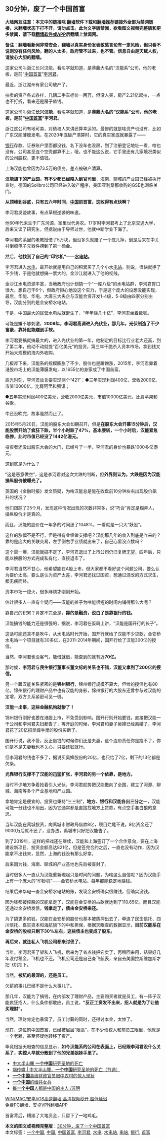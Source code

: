  <h2>30分钟，废了一个中国首富</h2> <p class="notice"><b>大陆网友注意：本文中的链接除 <a href="https://github.com/bannedbook/fanqiang" >翻墙</a>软件下载和<a href="https://github.com/killgcd/justmysocks/blob/master/README.md">翻墙推荐</a>链接外全部为禁网链接，未翻墙状态下打不开，请勿点击。此为文字版禁闻，欲看图文视频完整版和更多禁闻，请下载<a href="https://github.com/bannedbook/fanqiang">翻墙软件或APP</a>后翻墙上禁闻网。</p><p>备注：翻墙看新闻非常安全，翻墙以真实身份发表敏感言论有一定风险，但只看不说则没有任何风险，翻的人太多，政府管不过来，也不管。信息自由是天赋人权，请放心大胆的翻墙。</b></p>  <div class="entry"> <p id="summary">这家公司叫浙江长兴汉能，看名字就知道，是鼎鼎大名的“汉能系”公司，他的老板，是前“<span class='wp_keywordlink_affiliate'><a href="https://www.bannedbook.org/" title="中国" target="_blank">中国</a></span><a href="https://www.bannedbook.org/bnews/tag/%e9%a6%96%e5%af%8c/" class="st_tag internal_tag" rel="tag" title="标签 首富 下的日志">首富</a>”<a href="https://www.bannedbook.org/bnews/tag/%e6%9d%8e%e6%b2%b3%e5%90%9b/" class="st_tag internal_tag" rel="tag" title="标签 李河君 下的日志">李河君</a>。</p> <p id="conimg">最近，浙江湖州有家公司破产了。</p> <p>拍卖的资产各式各样，几辆二手车标价一两万，但没人买，房产2.21亿起拍，一点也不打折，看来还是房子值钱。</p> <p>这家公司叫浙江<strong>长兴汉能</strong>，看名字就知道，是<strong>鼎鼎大名的“汉能系”公司，他的老板，是前“<a href="https://www.bannedbook.org/bnews/tag/%e4%b8%ad%e5%9b%bd%e9%a6%96%e5%af%8c/" class="st_tag internal_tag" rel="tag" title="标签 中国首富 下的日志">中国首富</a>”李河君。</strong></p> <p>浙江这公司有地可卖，对债权人来讲还算幸运的。最惨的就是啥资产也没有，比如广东汉能薄膜发电，在2020年底破产清算时，它的真实家底就暴露了——</p> <p><a href="https://www.bannedbook.org/bnews/tag/%e9%93%b6%e8%a1%8c/" class="st_tag internal_tag" rel="tag" title="标签 银行 下的日志">银行</a>存款、证券账户里面都没钱，名下没车也没房，到了注册登记地址一看，啥也没有，公司甚至连个空壳都算不上，哦，也不能这么说，它手里还有几家境况类似的公司股权，更不值钱。</p> <p>上海汉能也曾因为73.5万的债务，差点被破产清算。</p> <p><strong>汉能旗下的产业园，有不少都已经陷入到官司里</strong>，海南、聊城的产业园已经被执行查封，德国的Solibro公司已经进入破产程序，美国亚利桑那收购的GSE也濒临关门。</p> <p><strong>从顶峰到谷底，只有五六年时间，<a href="https://www.bannedbook.org/bnews/tag/%E4%B8%AD%E5%9B%BD/" class="st_tag internal_tag" rel="tag" title="标签 中国 下的日志">中国</a>前首富，这败得有点快啊？</strong></p> <p>李河君发迹故事，有点草根逆袭的味道。</p> <p>他60年代末生于广东河源，家里世代务农。17岁时李河君考上了北京交通大学，后来又读了研究生，但据说由于导师过世，他就中断学业下海了。</p> <p>李河君向系里的老教授借了5万块，但没多久就赔了一个底儿掉，倒是后来在中关村倒腾电子元器件捞到了第一桶金。</p> <p>然后，<strong>他找到了自己的“印钞机”——<a href="https://www.bannedbook.org/bnews/tag/%E6%B0%B4%E7%94%B5%E7%AB%99/" class="st_tag internal_tag" rel="tag" title="标签 水电站 下的日志">水电站</a>。</strong></p> <p>李河君进入<a href="https://www.bannedbook.org/bnews/tag/%E6%B0%B4%E7%94%B5/" class="st_tag internal_tag" rel="tag" title="标签 水电 下的日志">水电</a>，最开始就是用自己的积累买了几个小水<a href="https://www.bannedbook.org/bnews/tag/%E7%94%B5%E7%AB%99/" class="st_tag internal_tag" rel="tag" title="标签 电站 下的日志">电站</a>，别说，很快就挣了不少钱，于是他就想搞一票大的，金沙江就进入了他的视线。</p> <p>金沙江水电资源丰富，当地政府也计划搞一个“一库八级”的水电站群，李河君胃口很大，想自己干6个，但政府担心他没这个实力，于是这个庞大的设想没能实现，最后，华能、华电、大唐三大央企与汉能合资开发1-4级，5-8级由四家分别主导，汉能分到的是金安桥水电站。</p> <p>于是，中国最大的民营水电站就诞生了，“年年赚几十亿”，李河君坐着数钱。</p>  <p>可能是嫌不够刺激，<strong>2009年，李河君高调进入光伏业，那几年，光伏制造了不少富豪，靠补贴能赚到手软。</strong></p> <p>李河君要搞就搞最大的，进入光伏业的第一年，他制定的目标比行业老大还高，到了第二年，他动不动就提“百亿美元”的投资，第三年干脆杀入资本市场，拿到钱又开始大规模的海内外收购。</p> <p>几板斧下来，汉能系的规模膨胀了不少，股价也是蹭蹭涨，2015年，李河君靠着港股市场上的汉能薄膜发电，以1655亿的身家成了中国首富。</p> <p>高光时刻，李河君放言要实现两个“421”：●三年实现利润400亿，营收2000亿，市值10000亿，比肩阿里和腾讯；</p> <p>●五年实现利润400亿美元，营收2000亿美元，市值10000亿美元，比肩苹果和谷歌。</p> <p>牛还没吹完，故事戛然而止了。</p> <p>2015年5月20日，汉能的股东大会如期召开，但是<strong>在股东大会开幕15分钟后，汉能股票开始了疯狂下跌，半个小时跌了47%，基本腰斩，一个小时后，汉能紧急临停，此时市值已经没了1442亿港元。</strong></p> <p>投资者还没出股东大会的大门，已经亏了一半，李河君的身价也暴跌1000多亿港元。</p> <p>这到底是为什么？</p> <p>“这是恶意做空”，这是李河君对这次大跌的判断，但<strong>外界则认为，大跌是因为汉能操纵股价被曝光了。</strong></p> <p>英国的《金融时报》发文质疑，为啥汉能总是能在收盘前10分钟左右出现股价飙升的状况？</p> <p>他们跟踪了25个月，发现这种情况出现的次数非常多，说“巧合”肯定是糊弄人，操纵股价才是真的。</p> <p>而且，汉能的股价在一年多的时间涨了1048%，一看就是一只大“妖股”。</p> <p>这样的涨幅不是不行，但是得有业绩做支撑吧？汉能那几年的收入到底是咋来的？靠的是庞大的关联交易，左手倒右手业绩就出来了，自己心里没点数吗？</p> <p>这个雷一爆，汉能就搞不定了，李河君退出了上市公司仍旧复牌无望，四年后，只能以换股的方式完成私有化，直接退市了。</p> <p>李河君当然不甘心，他希望能在A股上市，但大家都不看好这个问题公司，要么认为要价太高，要么是认为资产太差，李河君还找过国资，想通过混改的方式求生，都无疾而终。</p>  <p>资本市场一熄火，很多麻烦才刚刚开始。</p> <p>估计很多人一直有个疑问——汉能的摊子为啥能很短的时间内铺得那么大呢？</p> <p>靠自己的积累？肯定不完全是，<strong>靠的是融资，说白了是靠银行的钱。</strong></p> <p>汉能搞钱的能力还是很强的，据说，李河君在饭局上讲，“汉能是国开行的长子”。</p> <p>这话可能还真不是吹牛，从水电站时代开始，国开行就给了汉能不少贷款，金安桥水电站一个项目就有30多亿，在2011-2014年期间，国开行给了汉能300亿的授信。</p> <p>当然，李河君也没客气，能借就借，能查到的就有近<strong>70亿。</strong></p> <p>那时候，<strong>李河君与民生银行董事长董文标的关系也不错，汉能又拿到了200亿的授信。</strong></p> <p>另一个跟汉能关系紧密的是<strong>锦州银行</strong>，锦州银行规模不算大，但给的授信也有80亿。锦州银行的理财产品中也有汉能的身影，锦州银行的大股东还曾参与过汉能的定增，双方关系紧密可见一斑。</p> <p><strong>汉能一出事，这些金融机构就惨了！</strong></p> <p>锦州银行刚好也要在港股上市，不免受到影响，国开行则开始要钱，直接把汉能一干公司和李河君夫妇都告了，等开庭的时候，李河君和妻子吴媁已经离婚了，李河君花了20亿把吴媁手里的股份买断了。</p> <p>国开行说，我不管，反正借钱的时候你们还是夫妻，这个连带责任你是跑不了，你们是不是夫妻我也不关心，只要还钱就行。</p> <p>但李河君的钱也不多了，据说买吴媁股份的20亿，也只给了7亿，剩下的13亿都是欠条。</p> <p><strong>光靠银行支撑不了汉能的迅猛扩张，李河君的另一个依靠，是地方。</strong></p> <p>当时不少地方争着抢着引入光伏，李河君趁势把汉能撒向了全国，建立了河源、聊城、海南等多个产业基地和产业园。</p> <p>拿地肯定是便宜的，投资也秉持“三三制”，<strong>地方、银行和汉能各出三分之一</strong>，汉能可能一分钱也不用出，因为它通常都是直接找地方上贷款，有点空手套白狼的意思。</p> <p>当年汉能在禹城投资，向禹城市财政局借款8亿，项目烂尾不说，8亿资金还了9000万后就不还了，没办法，禹城市只好把汉能告了。</p>  <p>到了2019年，这样的把戏还在继续，汉能和上海签订了一个合作意向，要在上海建设新项目，投资金额高达821亿，但是签完合约之后，一直也没有动作，因为汉能拿不出钱来，显然，上海的钱没有那么好拿。</p> <p>后来因为钱，海南、聊城的产业基地也先后被查封了。</p> <p>当时很多人一直认为汉能重新崛起只是时间的问题，为啥这么自信呢？因为汉能手上有一个庞大的“印钞机”——金安桥水电站，每年都能稳定地赚钱。</p> <p>结果后来华电一查金安桥水电站的账，发现金安桥确实很赚钱，但确实没钱。</p> <p>因为钱都被控股的汉能拿走了，汉能在金安桥的占款就达到了110.65亿，而且汉能还通过金安桥发债，<strong>钱拿走了，债由金安桥来还。</strong></p> <p>为了搞更多的钱，汉能在金安桥的股份也基本被质押出去了，牵连了民生信托、四川信托、嘉实资本和海航旗下的中和担保，根据天眼查的数据显示，<strong>目前汉能系在金安桥的股权只剩下30%左右，这些债主也变成了股东。</strong></p> <p><strong>再后来，就连私人飞机公司都来讨债了</strong>。</p> <p>当年，李河君买了架私人飞机，后来为了省点钱把它卖了，再租回来用，结果好几年没付租金，飞机也不还，飞机公司还是自己查飞航表，亲自去美国拉斯维加斯才把飞机扣下。</p> <p>当然，<strong>被坑的最深的，还是员工。</strong></p> <p>欠薪的事儿已经不是什么大事儿了。</p> <p>那几年，汉能为了搞钱，在内部发了理财产品，主要购买者就是员工，有一阵子汉能疯狂招人，什么条件都敢应，员工说，<strong>“反正工资发不出来，招人就是为了让他买理财”。</strong></p> <p>当然，理财肯定也暴雷了，员工讨薪的同时，还得讨本金，太惨了。</p> <p>现在，这位前中国首富，已经被层层“限高”，在不少债权人和前员工眼里，他就是一个老赖，甚至怀疑他转移了资产。</p> <p>毕竟根据天眼查的信息显示，<strong>如今汉能系的公司在表面上，已经跟李河君没什么关系了，实控人早就分散到了他的兄弟姐妹手里了。</strong></p> <ul class='op-related-articles' title='相关阅读'> <li><a href='https://www.bannedbook.org/bnews/comments/20210403/1518530.html' target='_blank'>中大半山腰 <b>一个中国</b>研究圣地的死亡</a></li> <li><a href='https://www.bannedbook.org/bnews/baitai/20210402/1518140.html' target='_blank'>端传媒 &#124; 中大半山腰，<b>一个中国</b>研究圣地的死亡（节选）</a></li> <li><a href='https://www.bannedbook.org/bnews/cnnews/20210324/1511788.html' target='_blank'><b>一个中国</b>县级财政官员眼中农村的惊人现状</a></li> <li><a href='https://www.bannedbook.org/bnews/comments/20210318/1507467.html' target='_blank'><b>一个中国</b>的缅共女兵</a></li> <li><a href='https://www.bannedbook.org/bnews/baitai/20210317/1506596.html' target='_blank'>每<b>一个中国</b>人都是中国的主人 /苏明</a></li> </ul> <p class="texttj"> <a href="https://github.com/bannedbook/fanqiang/wiki/V2ray%E6%9C%BA%E5%9C%BA" target="_blank">WIN/MAC/安卓/iOS高速翻墙:高清视频秒开,超低延迟</a><br/> <a href="https://github.com/bannedbook/fanqiang/wiki/%E7%A6%81%E9%97%BB%E7%BD%91%E5%AE%89%E5%8D%93%E7%BF%BB%E5%A2%99%E6%96%B0%E9%97%BBAPP" target="_blank">免费PC翻墙、安卓VPN翻墙APP</a></p><p>首富背后，糟蹋了大笔资金，只留下了一地鸡毛。</p> <a name='sharetosocial'></a>       <div><b>本文的图文或视频完整版</b>：<a href='https://www.bannedbook.org/bnews/topimagenews/20210408/1521979.html'>30分钟，废了一个中国首富</a></div>  </div><!--END ENTRY--> <div class="postfooter"> <div>本文标签：<a href="https://www.bannedbook.org/bnews/tag/%E4%B8%80%E4%B8%AA%E4%B8%AD%E5%9B%BD/" rel="tag">一个中国</a>, <a href="https://www.bannedbook.org/bnews/tag/%E4%B8%AD%E5%9B%BD/" rel="tag">中国</a>, <a href="https://www.bannedbook.org/bnews/tag/%e4%b8%ad%e5%9b%bd%e9%a6%96%e5%af%8c/" rel="tag">中国首富</a>, <a href="https://www.bannedbook.org/bnews/tag/%e6%9d%8e%e6%b2%b3%e5%90%9b/" rel="tag">李河君</a>, <a href="https://www.bannedbook.org/bnews/tag/%E6%B0%B4%E7%94%B5/" rel="tag">水电</a>, <a href="https://www.bannedbook.org/bnews/tag/%E6%B0%B4%E7%94%B5%E7%AB%99/" rel="tag">水电站</a>, <a href="https://www.bannedbook.org/bnews/tag/%E7%94%B5%E7%AB%99/" rel="tag">电站</a>, <a href="https://www.bannedbook.org/bnews/tag/%e9%93%b6%e8%a1%8c/" rel="tag">银行</a>, <a href="https://www.bannedbook.org/bnews/tag/%e9%a6%96%e5%af%8c/" rel="tag">首富</a></div>  </div><!--END POSTFOOTER--> 